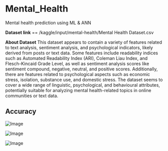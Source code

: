 # Mental_Health
Mental health prediction using ML &amp; ANN

**Dataset link** == /kaggle/input/mental-health/Mental Health Dataset.csv

**About Dataset**
This dataset appears to contain a variety of features related to text analysis, sentiment analysis, and psychological indicators, likely derived from posts or text data. Some features include readability indices such as Automated Readability Index (ARI), Coleman Liau Index, and Flesch-Kincaid Grade Level, as well as sentiment analysis scores like sentiment compound, negative, neutral, and positive scores. Additionally, there are features related to psychological aspects such as economic stress, isolation, substance use, and domestic stress. The dataset seems to cover a wide range of linguistic, psychological, and behavioural attributes, potentially suitable for analyzing mental health-related topics in online communities or text data.



## **Accuracy** 


![Image](https://github.com/user-attachments/assets/9cf584d5-62e5-41e6-a09b-8b1fa2ba47bc)

![Image](https://github.com/user-attachments/assets/8b5415e7-3aaa-4e9a-b31d-2b63c1d2232f)


![Image](https://github.com/user-attachments/assets/31715a62-03bd-4b08-8abd-2bed684dc327)

